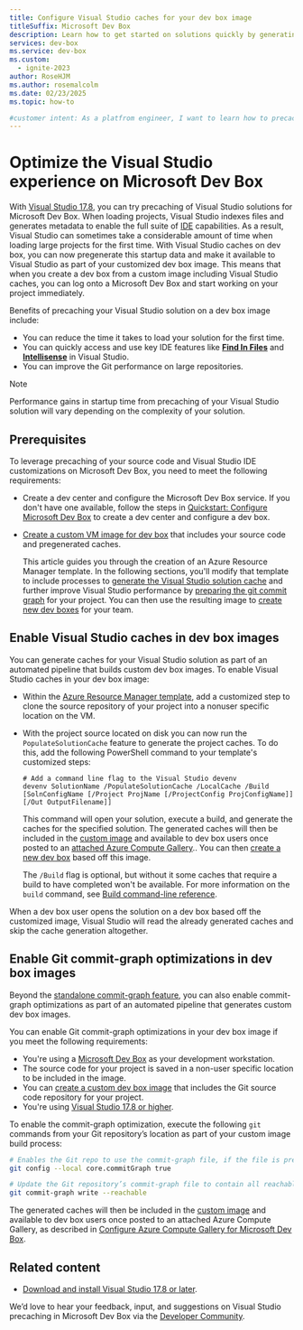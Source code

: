 ```yaml
---
title: Configure Visual Studio caches for your dev box image
titleSuffix: Microsoft Dev Box
description: Learn how to get started on solutions quickly by generating Visual Studio caches for your customized Dev Box image.
services: dev-box
ms.service: dev-box
ms.custom:
  - ignite-2023
author: RoseHJM
ms.author: rosemalcolm
ms.date: 02/23/2025
ms.topic: how-to

#customer intent: As a platfrom engineer, I want to learn how to precache Visual Studio solutions for Microsoft Dev Boxes, so that developers can get strated on VS solutions more quickly.
---
```


# Optimize the Visual Studio experience on Microsoft Dev Box

With [Visual Studio 17.8](https://visualstudio.microsoft.com/vs/), you can try precaching of Visual Studio solutions for Microsoft Dev Box. When loading projects, Visual Studio indexes files and generates metadata to enable the full suite of [IDE](/visualstudio/get-started/visual-studio-ide) capabilities. As a result, Visual Studio can sometimes take a considerable amount of time when loading large projects for the first time. With Visual Studio caches on dev box, you can now pregenerate this startup data and make it available to Visual Studio as part of your customized dev box image. This means that when you create a dev box from a custom image including Visual Studio caches, you can log onto a Microsoft Dev Box and start working on your project immediately.

Benefits of precaching your Visual Studio solution on a dev box image include:
- You can reduce the time it takes to load your solution for the first time. 
- You can quickly access and use key IDE features like [**Find In Files**](/visualstudio/ide/find-in-files) and [**Intellisense**](/visualstudio/ide/using-intellisense) in Visual Studio.
- You can improve the Git performance on large repositories.

> [!NOTE]
> Performance gains in startup time from precaching of your Visual Studio solution will vary depending on the complexity of your solution.

## Prerequisites

To leverage precaching of your source code and Visual Studio IDE customizations on Microsoft Dev Box, you need to meet the following requirements:

- Create a dev center and configure the Microsoft Dev Box service. If you don't have one available, follow the steps in [Quickstart: Configure Microsoft Dev Box](quickstart-configure-dev-box-service.md) to create a dev center and configure a dev box.
- [Create a custom VM image for dev box](how-to-customize-devbox-azure-image-builder.md) that includes your source code and pregenerated caches. 

  This article guides you through the creation of an Azure Resource Manager template. In the following sections, you'll modify that template to include processes to [generate the Visual Studio solution cache](#enable-visual-studio-caches-in-dev-box-images) and further improve Visual Studio performance by [preparing the git commit graph](#enable-git-commit-graph-optimizations-in-dev-box-images) for your project. 
  You can then use the resulting image to [create new dev boxes](quickstart-configure-dev-box-service.md#create-a-dev-box-definition) for your team.

## Enable Visual Studio caches in dev box images

You can generate caches for your Visual Studio solution as part of an automated pipeline that builds custom dev box images. To enable Visual Studio caches in your dev box image:

* Within the [Azure Resource Manager template](../azure-resource-manager/templates/overview.md), add a customized step to clone the source repository of your project into a nonuser specific location on the VM.
* With the project source located on disk you can now run the `PopulateSolutionCache` feature to generate the project caches. To do this, add the following PowerShell command to your template's customized steps:

    ```shell
    # Add a command line flag to the Visual Studio devenv
    devenv SolutionName /PopulateSolutionCache /LocalCache /Build [SolnConfigName [/Project ProjName [/ProjectConfig ProjConfigName]] [/Out OutputFilename]]
    ```
    
    This command will open your solution, execute a build, and generate the caches for the specified solution. The generated caches will then be included in the [custom image](how-to-customize-devbox-azure-image-builder.md) and available to dev box users once posted to an [attached Azure Compute Gallery](how-to-configure-azure-compute-gallery.md).. You can then [create a new dev box](quickstart-configure-dev-box-service.md#create-a-dev-box-definition) based off this image.
    
    The `/Build` flag is optional, but without it some caches that require a build to have completed won't be available. For more information on the `build` command, see [Build command-line reference](/visualstudio/ide/reference/build-devenv-exe). 

When a dev box user opens the solution on a dev box based off the customized image, Visual Studio will read the already generated caches and skip the cache generation altogether. 

## Enable Git commit-graph optimizations in dev box images

Beyond the [standalone commit-graph feature](https://aka.ms/devblogs-commit-graph), you can also enable commit-graph optimizations as part of an automated pipeline that generates custom dev box images. 

You can enable Git commit-graph optimizations in your dev box image if you meet the following requirements:
* You're using a [Microsoft Dev Box](overview-what-is-microsoft-dev-box.md) as your development workstation.
* The source code for your project is saved in a non-user specific location to be included in the image.
* You can [create a custom dev box image](how-to-customize-devbox-azure-image-builder.md) that includes the Git source code repository for your project.
* You're using [Visual Studio 17.8 or higher](https://visualstudio.microsoft.com/vs/).
 
To enable the commit-graph optimization, execute the following `git` commands from your Git repository’s location as part of your custom image build process: 

```bash
# Enables the Git repo to use the commit-graph file, if the file is present 
git config --local core.commitGraph true

# Update the Git repository’s commit-graph file to contain all reachable commits
git commit-graph write --reachable
```

The generated caches will then be included in the [custom image](how-to-customize-devbox-azure-image-builder.md) and available to dev box users once posted to an attached Azure Compute Gallery, as described in [Configure Azure Compute Gallery for Microsoft Dev Box](how-to-configure-azure-compute-gallery.md).

## Related content

- [Download and install Visual Studio 17.8 or later](https://visualstudio.microsoft.com/vs/).

We’d love to hear your feedback, input, and suggestions on Visual Studio precaching in Microsoft Dev Box via the [Developer Community](https://developercommunity.visualstudio.com/home).
